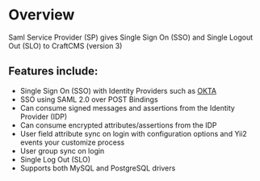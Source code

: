 # Overview

Saml Service Provider (SP) gives Single Sign On (SSO) and Single Logout Out (SLO) to CraftCMS (version 3)

## Features include:
* Single Sign On (SSO) with Identity Providers such as [OKTA](https://www.okta.com/)
* SSO using SAML 2.0 over POST Bindings
* Can consume signed messages and assertions from the Identity Provider (IDP)
* Can consume encrypted attributes/assertions from the IDP
* User field attribute sync on login with configuration options and Yii2 
events your customize process
* User group sync on login 
* Single Log Out (SLO)
* Supports both MySQL and PostgreSQL drivers